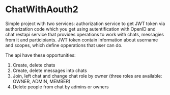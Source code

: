 # ChatWithAouth2
Simple project with two services: authorization service to get JWT token via authorization code which you get using autentification with OpenID and chat restapi service that provides operations to work with chats, messagies from it and participiants. JWT token contain information about username and scopes, which define opperations that user can do.

The api have these opportunities:
  1. Create, delete chats
  2. Create, delete messages into chats
  3. Join, left chat and change chat role by owner (three roles are available: OWNER, ADMIN, MEMBER)
  4. Delete people from chat by admins or owners
